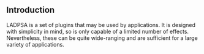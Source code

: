 
##  Introduction 


LADPSA is a set of plugins that may be used by applications.
      It is designed with simplicity in mind, so is only capable
      of a limited number of effects. Nevertheless, these can be
      quite wide-ranging and are sufficient for a large variety
      of applications.
